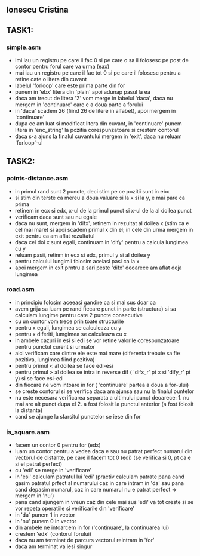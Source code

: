 ## Ionescu Cristina
## TASK1:
### simple.asm
- imi iau un registru pe care il fac 0 si pe care o sa il folosesc pe post de contor pentru forul care va urma (eax)
- mai iau un registru pe care il fac tot 0 si pe care il folosesc pentru a retine cate o litera din cuvant
- labelul 'forloop' care este prima parte din for
- punem in 'ebx' litera din 'plain' apoi adunap pasul la ea
- daca am trecut de litera 'Z' vom merge in labelul 'daca', daca nu mergem in 'continuare' care e a doua parte a forului
- in 'daca' scadem 26 (fiind 26 de litere in alfabet), apoi mergem in 'continuare'
- dupa ce am luat si modificat litera din cuvant, in 'continuare' punem litera in 'enc_string' la pozitia corespunzatoare si crestem contorul
- daca s-a ajuns la finalul cuvantului mergem in 'exit', daca nu reluam 'forloop'-ul

## TASK2:
### points-distance.asm
- in primul rand sunt 2 puncte, deci stim pe ce pozitii sunt in ebx
- si stim din terste ca mereu a doua valuare si la x si la y, e mai pare ca prima
- retinem in ecx si edx, x-ul de la primul punct si x-ul de la al doilea punct
- verificam daca sunt sau nu egale
- daca nu sunt, mergem in 'difx', retinem in rezultat al doilea x (stim ca e cel mai mare) si apoi scadem primul x din el; in cele din urma mergem in exit pentru ca am aflat rezultatul
- daca cei doi x sunt egali, continuam in 'dify' pentru a calcula lungimea cu y
- reluam pasii, retinm in ecx si edx, primul y si al doilea y
- pentru calculul lungimii folosim aceiasi pasi ca la x
- apoi mergem in exit prntru a sari peste 'difx' deoarece am aflat deja lungimea

### road.asm
- in principiu folosim aceeasi gandire ca si mai sus doar ca
- avem grija sa luam pe rand fiecare punct in parte (structura) si sa calculam lungime pentru cate 2 puncte consecutive
- cu un cuntor vom trece prin toate structurile
- pentru x egali, lungimea se calculeaza cu y
- pentru x diferiti, lumgimea se calculeaza cu x
- in ambele cazuri in esi si edi se vor retine valorile corespunzatoare pentru punctul curent si urmator
- aici verificam care dintre ele este mai mare (diferenta trebuie sa fie pozitiva, lungimea fiind pozitiva)
- pentru primul < al doilea se face edi-esi
- pentru primul > al doilea se intra in reverse dif ( 'difx_r' pt x si 'dify_r' pt y) si se face esi-edi
- din fiecare ne vom intoare in for ( 'continuare' partea a doua a for-ului)
- se creste contorul si se verifica daca am ajunsa sau nu la finalul puntelor
- nu este necesara verificarea separata a ultimului punct deoarece: 1. nu mai are alt punct dupa el
          2. a fost folosit la punctul anterior (a fost folosit la distanta)
- cand se ajunge la sfarsitul punctelor se iese din for

### is_square.asm
- facem un contor 0 pentru for (edx)
- luam un contor pentru a vedea daca e sau nu patrat perfect numarul din vectorul de distante, pe care il facem tot 0 (edi) (se verifica si 0, pt ca e si el patrat perfect)
- cu 'edi' se merge in 'verificare'
- in 'esi' calculam patratul lui 'edi' (practiv calculam patrate pana cand gasim patratul prfect al numarului caz in care intram in 'da' sau pana cand depasim numarul, caz in care numarul nu e patrat perfect => mergem in 'nu')
- pana cand ajungem in vreun caz din cele mai sus 'edi' va tot creste si se vor repeta operatiile si verificarile din 'verificare'
- in 'da' punem 1 in vector
- in 'nu' punem 0 in vector
- din ambele ne intoarcem in for ('continuare', la continuarea lui)
- crestem 'edx' (contorul forului)
- daca nu am terminat de parcurs vectorul reintram in 'for'
- daca am terminat va iesi singur

